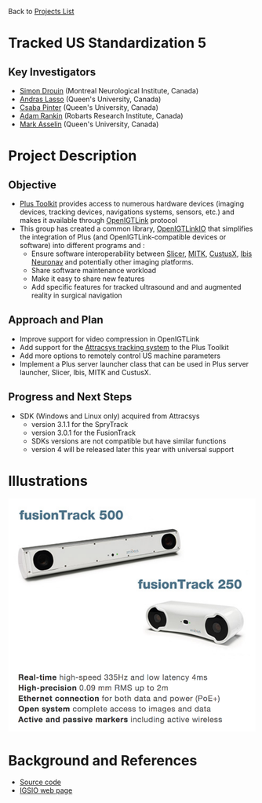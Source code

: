 Back to [Projects List](../../README.md#ProjectsList)

# Tracked US Standardization 5

## Key Investigators

- [Simon Drouin](http://nist.mni.mcgill.ca/?page_id=369) (Montreal Neurological Institute, Canada)
- [Andras Lasso](http://perk.cs.queensu.ca/users/lasso) (Queen's University, Canada)
- [Csaba Pinter](http://perk.cs.queensu.ca/users/pinter) (Queen's University, Canada)
- [Adam Rankin](http://www.imaging.robarts.ca/petergrp/node/113) (Robarts Research Institute, Canada)
- [Mark Asselin](http://perk.cs.queensu.ca/users/asselin) (Queen's University, Canada)
# Project Description

## Objective

* [Plus Toolkit](http://www.plustoolkit.org) provides access to numerous hardware devices (imaging devices, tracking devices, navigations systems, sensors, etc.) and makes it available through [OpenIGTLink](http://www.openigtlink.org) protocol
* This group has created a common library, [OpenIGTLinkIO](http://igsio.github.io) that simplifies the integration of Plus (and OpenIGTLink-compatible devices or software) into different programs and :
  * Ensure software interoperability between [Slicer](https://www.slicer.org/), [MITK](http://mitk.org/), [CustusX](https://www.custusx.org/), [Ibis Neuronav](http://ibisneuronav.org/) and potentially other imaging platforms.
  * Share software maintenance workload
  * Make it easy to share new features
  * Add specific features for tracked ultrasound and and augmented reality in surgical navigation

## Approach and Plan

* Improve support for video compression in OpenIGTLink
* Add support for the [Attracsys tracking system](https://www.atracsys.com/web/eng/measurement/products_2) to the Plus Toolkit
* Add more options to remotely control US machine parameters
* Implement a Plus server launcher class that can be used in Plus server launcher, Slicer, Ibis, MITK and CustusX.

## Progress and Next Steps
* SDK (Windows and Linux only) acquired from Attracsys
  * version 3.1.1 for the SpryTrack
  * version 3.0.1 for the FusionTrack
  * SDKs versions are not compatible but have similar functions
  * version 4 will be released later this year with universal support
<!--Describe progress and next steps in a few bullet points as you are making progress.-->

# Illustrations

<!--Add pictures and links to videos that demonstrate what has been accomplished.-->
![FusionTrack](fusion-track.png)

# Background and References

<!--Use this space for information that may help people better understand your project, like links to papers, source code, or data.-->

- [Source code](https://github.com/IGSIO/OpenIGTLinkIO)
- [IGSIO web page](http://igsio.github.io/)
